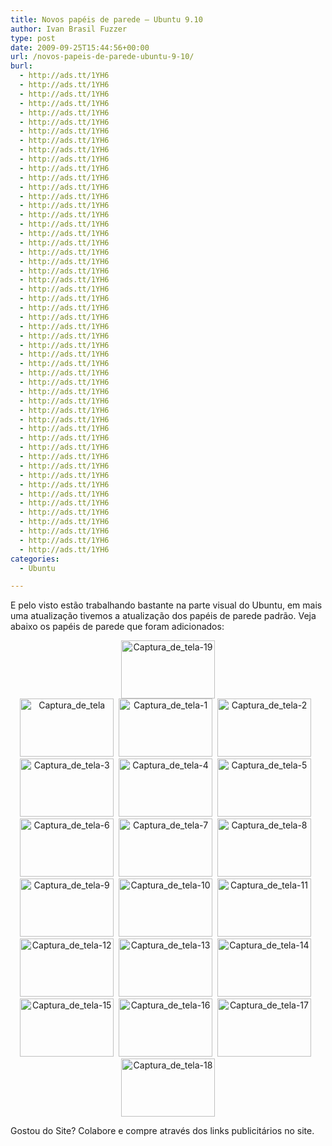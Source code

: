 ```yaml
---
title: Novos papéis de parede – Ubuntu 9.10
author: Ivan Brasil Fuzzer
type: post
date: 2009-09-25T15:44:56+00:00
url: /novos-papeis-de-parede-ubuntu-9-10/
burl:
  - http://ads.tt/1YH6
  - http://ads.tt/1YH6
  - http://ads.tt/1YH6
  - http://ads.tt/1YH6
  - http://ads.tt/1YH6
  - http://ads.tt/1YH6
  - http://ads.tt/1YH6
  - http://ads.tt/1YH6
  - http://ads.tt/1YH6
  - http://ads.tt/1YH6
  - http://ads.tt/1YH6
  - http://ads.tt/1YH6
  - http://ads.tt/1YH6
  - http://ads.tt/1YH6
  - http://ads.tt/1YH6
  - http://ads.tt/1YH6
  - http://ads.tt/1YH6
  - http://ads.tt/1YH6
  - http://ads.tt/1YH6
  - http://ads.tt/1YH6
  - http://ads.tt/1YH6
  - http://ads.tt/1YH6
  - http://ads.tt/1YH6
  - http://ads.tt/1YH6
  - http://ads.tt/1YH6
  - http://ads.tt/1YH6
  - http://ads.tt/1YH6
  - http://ads.tt/1YH6
  - http://ads.tt/1YH6
  - http://ads.tt/1YH6
  - http://ads.tt/1YH6
  - http://ads.tt/1YH6
  - http://ads.tt/1YH6
  - http://ads.tt/1YH6
  - http://ads.tt/1YH6
  - http://ads.tt/1YH6
  - http://ads.tt/1YH6
  - http://ads.tt/1YH6
  - http://ads.tt/1YH6
  - http://ads.tt/1YH6
  - http://ads.tt/1YH6
  - http://ads.tt/1YH6
  - http://ads.tt/1YH6
  - http://ads.tt/1YH6
  - http://ads.tt/1YH6
  - http://ads.tt/1YH6
  - http://ads.tt/1YH6
  - http://ads.tt/1YH6
  - http://ads.tt/1YH6
  - http://ads.tt/1YH6
  - http://ads.tt/1YH6
  - http://ads.tt/1YH6
categories:
  - Ubuntu

---
```

E pelo visto estão trabalhando bastante na parte visual do Ubuntu, em mais uma atualização tivemos a atualização dos papéis de parede padrão. Veja abaixo os papéis de parede que foram adicionados:

<center>
  <a href="http://www.ubuntero.com.br/wp-content/uploads/2009/09/Captura_de_tela-19.png"><img src="http://www.ubuntero.com.br/wp-content/uploads/2009/09/Captura_de_tela-19-150x93.png" alt="Captura_de_tela-19" title="Captura_de_tela-19" width="150" height="93" class="alignnone size-thumbnail wp-image-765" /></a>
</center>

<center>
  <a href="http://www.ubuntero.com.br/wp-content/uploads/2009/09/Captura_de_tela3.png"><img src="http://www.ubuntero.com.br/wp-content/uploads/2009/09/Captura_de_tela3-150x93.png" alt="Captura_de_tela" title="Captura_de_tela" width="150" height="93" class="alignnone size-thumbnail wp-image-766" /></a>&nbsp;&nbsp;<a href="http://www.ubuntero.com.br/wp-content/uploads/2009/09/Captura_de_tela-13.png"><img src="http://www.ubuntero.com.br/wp-content/uploads/2009/09/Captura_de_tela-13-150x93.png" alt="Captura_de_tela-1" title="Captura_de_tela-1" width="150" height="93" class="alignnone size-thumbnail wp-image-767" /></a>&nbsp;&nbsp;<a href="http://www.ubuntero.com.br/wp-content/uploads/2009/09/Captura_de_tela-22.png"><img src="http://www.ubuntero.com.br/wp-content/uploads/2009/09/Captura_de_tela-22-150x93.png" alt="Captura_de_tela-2" title="Captura_de_tela-2" width="150" height="93" class="alignnone size-thumbnail wp-image-768" /></a>&nbsp;&nbsp;<a href="http://www.ubuntero.com.br/wp-content/uploads/2009/09/Captura_de_tela-32.png"><img src="http://www.ubuntero.com.br/wp-content/uploads/2009/09/Captura_de_tela-32-150x93.png" alt="Captura_de_tela-3" title="Captura_de_tela-3" width="150" height="93" class="alignnone size-thumbnail wp-image-769" /></a>&nbsp;&nbsp;<a href="http://www.ubuntero.com.br/wp-content/uploads/2009/09/Captura_de_tela-41.png"><img src="http://www.ubuntero.com.br/wp-content/uploads/2009/09/Captura_de_tela-41-150x93.png" alt="Captura_de_tela-4" title="Captura_de_tela-4" width="150" height="93" class="alignnone size-thumbnail wp-image-770" /></a>&nbsp;&nbsp;<a href="http://www.ubuntero.com.br/wp-content/uploads/2009/09/Captura_de_tela-5.png"><img src="http://www.ubuntero.com.br/wp-content/uploads/2009/09/Captura_de_tela-5-150x93.png" alt="Captura_de_tela-5" title="Captura_de_tela-5" width="150" height="93" class="alignnone size-thumbnail wp-image-771" /></a>&nbsp;&nbsp;<a href="http://www.ubuntero.com.br/wp-content/uploads/2009/09/Captura_de_tela-6.png"><img src="http://www.ubuntero.com.br/wp-content/uploads/2009/09/Captura_de_tela-6-150x93.png" alt="Captura_de_tela-6" title="Captura_de_tela-6" width="150" height="93" class="alignnone size-thumbnail wp-image-772" /></a>&nbsp;&nbsp;<a href="http://www.ubuntero.com.br/wp-content/uploads/2009/09/Captura_de_tela-7.png"><img src="http://www.ubuntero.com.br/wp-content/uploads/2009/09/Captura_de_tela-7-150x93.png" alt="Captura_de_tela-7" title="Captura_de_tela-7" width="150" height="93" class="alignnone size-thumbnail wp-image-773" /></a>&nbsp;&nbsp;<a href="http://www.ubuntero.com.br/wp-content/uploads/2009/09/Captura_de_tela-8.png"><img src="http://www.ubuntero.com.br/wp-content/uploads/2009/09/Captura_de_tela-8-150x93.png" alt="Captura_de_tela-8" title="Captura_de_tela-8" width="150" height="93" class="alignnone size-thumbnail wp-image-774" /></a>&nbsp;&nbsp;<a href="http://www.ubuntero.com.br/wp-content/uploads/2009/09/Captura_de_tela-9.png"><img src="http://www.ubuntero.com.br/wp-content/uploads/2009/09/Captura_de_tela-9-150x93.png" alt="Captura_de_tela-9" title="Captura_de_tela-9" width="150" height="93" class="alignnone size-thumbnail wp-image-775" /></a>&nbsp;&nbsp;<a href="http://www.ubuntero.com.br/wp-content/uploads/2009/09/Captura_de_tela-10.png"><img src="http://www.ubuntero.com.br/wp-content/uploads/2009/09/Captura_de_tela-10-150x93.png" alt="Captura_de_tela-10" title="Captura_de_tela-10" width="150" height="93" class="alignnone size-thumbnail wp-image-776" /></a>&nbsp;&nbsp;<a href="http://www.ubuntero.com.br/wp-content/uploads/2009/09/Captura_de_tela-111.png"><img src="http://www.ubuntero.com.br/wp-content/uploads/2009/09/Captura_de_tela-111-150x93.png" alt="Captura_de_tela-11" title="Captura_de_tela-11" width="150" height="93" class="alignnone size-thumbnail wp-image-777" /></a>&nbsp;&nbsp;<a href="http://www.ubuntero.com.br/wp-content/uploads/2009/09/Captura_de_tela-121.png"><img src="http://www.ubuntero.com.br/wp-content/uploads/2009/09/Captura_de_tela-121-150x93.png" alt="Captura_de_tela-12" title="Captura_de_tela-12" width="150" height="93" class="alignnone size-thumbnail wp-image-778" /></a>&nbsp;&nbsp;<a href="http://www.ubuntero.com.br/wp-content/uploads/2009/09/Captura_de_tela-131.png"><img src="http://www.ubuntero.com.br/wp-content/uploads/2009/09/Captura_de_tela-131-150x93.png" alt="Captura_de_tela-13" title="Captura_de_tela-13" width="150" height="93" class="alignnone size-thumbnail wp-image-779" /></a>&nbsp;&nbsp;<a href="http://www.ubuntero.com.br/wp-content/uploads/2009/09/Captura_de_tela-14.png"><img src="http://www.ubuntero.com.br/wp-content/uploads/2009/09/Captura_de_tela-14-150x93.png" alt="Captura_de_tela-14" title="Captura_de_tela-14" width="150" height="93" class="alignnone size-thumbnail wp-image-780" /></a>&nbsp;&nbsp;<a href="http://www.ubuntero.com.br/wp-content/uploads/2009/09/Captura_de_tela-15.png"><img src="http://www.ubuntero.com.br/wp-content/uploads/2009/09/Captura_de_tela-15-150x93.png" alt="Captura_de_tela-15" title="Captura_de_tela-15" width="150" height="93" class="alignnone size-thumbnail wp-image-781" /></a>&nbsp;&nbsp;<a href="http://www.ubuntero.com.br/wp-content/uploads/2009/09/Captura_de_tela-16.png"><img src="http://www.ubuntero.com.br/wp-content/uploads/2009/09/Captura_de_tela-16-150x93.png" alt="Captura_de_tela-16" title="Captura_de_tela-16" width="150" height="93" class="alignnone size-thumbnail wp-image-782" /></a>&nbsp;&nbsp;<a href="http://www.ubuntero.com.br/wp-content/uploads/2009/09/Captura_de_tela-17.png"><img src="http://www.ubuntero.com.br/wp-content/uploads/2009/09/Captura_de_tela-17-150x93.png" alt="Captura_de_tela-17" title="Captura_de_tela-17" width="150" height="93" class="alignnone size-thumbnail wp-image-783" /></a>&nbsp;&nbsp;<a href="http://www.ubuntero.com.br/wp-content/uploads/2009/09/Captura_de_tela-18.png"><img src="http://www.ubuntero.com.br/wp-content/uploads/2009/09/Captura_de_tela-18-150x93.png" alt="Captura_de_tela-18" title="Captura_de_tela-18" width="150" height="93" class="alignnone size-thumbnail wp-image-784" /></a>
</center>

Gostou do Site? Colabore e compre através dos links publicitários no site.